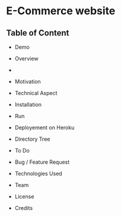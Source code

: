 # E-Commerce website

## Table of Content

- Demo
- Overview
- 
- Motivation

- Technical Aspect

- Installation

- Run

- Deployement on Heroku

- Directory Tree

- To Do

- Bug / Feature Request

- Technologies Used

- Team

- License

- Credits

